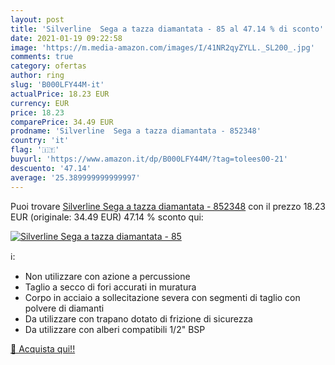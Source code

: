 ```yaml
---
layout: post
title: 'Silverline  Sega a tazza diamantata - 85 al 47.14 % di sconto'
date: 2021-01-19 09:22:58
image: 'https://m.media-amazon.com/images/I/41NR2qyZYLL._SL200_.jpg'
comments: true
category: ofertas
author: ring
slug: 'B000LFY44M-it'
actualPrice: 18.23 EUR
currency: EUR
price: 18.23
comparePrice: 34.49 EUR
prodname: 'Silverline  Sega a tazza diamantata - 852348'
country: 'it'
flag: '🇮🇹'
buyurl: 'https://www.amazon.it/dp/B000LFY44M/?tag=tolees00-21'
descuento: '47.14'
average: '25.389999999999997'
---
```


Puoi trovare [Silverline  Sega a tazza diamantata - 852348](https://www.amazon.it/dp/B000LFY44M/?tag=tolees00-21) con il prezzo 18.23 EUR (originale: 34.49 EUR) 47.14 % sconto qui:

[![Silverline  Sega a tazza diamantata - 85](https://m.media-amazon.com/images/I/41NR2qyZYLL._SL200_.jpg)](https://www.amazon.it/dp/B000LFY44M/?tag=tolees00-21)

ℹ️:

- Non utilizzare con azione a percussione
- Taglio a secco di fori accurati in muratura
- Corpo in acciaio a sollecitazione severa con segmenti di taglio con polvere di diamanti
- Da utilizzare con trapano dotato di frizione di sicurezza
- Da utilizzare con alberi compatibili 1/2" BSP

[🛒 Acquista qui!!](https://www.amazon.it/dp/B000LFY44M/?tag=tolees00-21)
